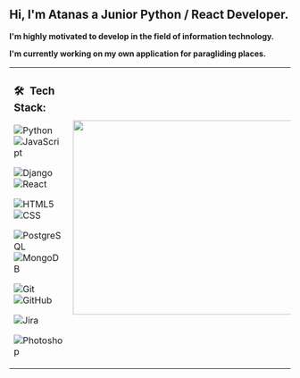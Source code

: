 <h2>Hi, I'm Atanas a Junior Python / React Developer.</h2>
<p><strong>I'm highly motivated to develop in the field of information technology.</strong></p>
<p><strong>I'm currently working on my own application for paragliding places.</strong></p>

<table>
<tr>
<td>
      
<h3> 🛠 &nbsp;Tech Stack:</h3>
                  
![Python](https://img.shields.io/badge/-Python-333333?style=flat&logo=python)
![JavaScript](https://img.shields.io/badge/-JavaScript-333333?style=flat&logo=JavaScript&logoColor=FFD700)
            
![Django](https://img.shields.io/badge/-Django-333333?style=flat&logo=Django&logoColor=1a751a)
![React](https://img.shields.io/badge/-React-333333?style=flat&logo=React&logoColor=00ffff)
            
![HTML5](https://img.shields.io/badge/-HTML5-333333?style=flat&logo=HTML5)
![CSS](https://img.shields.io/badge/-CSS-333333?style=flat&logo=CSS3&logoColor=1572B6)
            
![PostgreSQL](https://img.shields.io/badge/-PostgreSQL-333333?style=flat&logo=PostgreSQL&logoColor=33cccc)
![MongoDB](https://img.shields.io/badge/-MongoDB-333333?style=flat&logo=mongodb)
            
![Git](https://img.shields.io/badge/-Git-333333?style=flat&logo=git)
![GitHub](https://img.shields.io/badge/-GitHub-333333?style=flat&logo=github)
            
![Jira](https://img.shields.io/badge/-Jira-333333?style=flat&logo=jira&logoColor=0066ff)
            
![Photoshop](https://img.shields.io/badge/-Photoshop-333333?style=flat&logo=adobe-photoshop)

</td>
  
  
<td><img src="https://cdn.dribbble.com/users/2789762/screenshots/8630894/media/583b209224b027954cb6e8b9901cb731.gif" width="500px" height="348px"/></td>

</tr>
</table>
